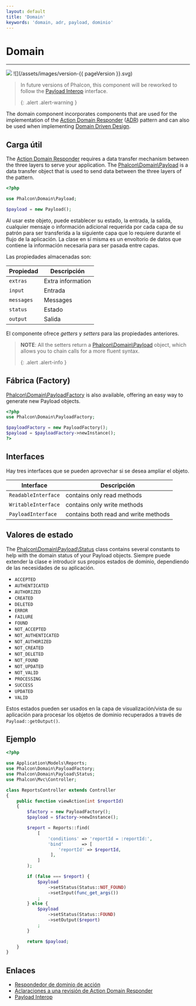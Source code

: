 ```yaml
---
layout: default
title: 'Domain'
keywords: 'domain, adr, payload, dominio'
---
```


# Domain
- - -
![](/assets/images/document-status-stable-success.svg) ![](/assets/images/version-{{ pageVersion }}.svg)

> In future versions of Phalcon, this component will be reworked to follow the [Payload Interop][payload-interop] interface. 
> 
> {: .alert .alert-warning }

The domain component incorporates components that are used for the implementation of the [Action Domain Responder][adr] ([ADR][adr-jones]) pattern and can also be used when implementing [Domain Driven Design][ddd].

## Carga útil
The [Action Domain Responder][adr] requires a data transfer mechanism between the three layers to serve your application. The [Phalcon\Domain\Payload][payload-payload] is a data transfer object that is used to send data between the three layers of the pattern.

```php
<?php

use Phalcon\Domain\Payload;

$payload = new Payload();
```

Al usar este objeto, puede establecer su estado, la entrada, la salida, cualquier mensaje o información adicional requerida por cada capa de su patrón para ser transferida a la siguiente capa que lo requiere durante el flujo de la aplicación. La clase en sí misma es un envoltorio de datos que contiene la información necesaria para ser pasada entre capas.

Las propiedades almacenadas son:

| Propiedad  | Descripción       |
| ---------- | ----------------- |
| `extras`   | Extra information |
| `input`    | Entrada           |
| `messages` | Messages          |
| `status`   | Estado            |
| `output`   | Salida            |

El componente ofrece *getters* y *setters* para las propiedades anteriores.

> **NOTE**: All the setters return a [Phalcon\Domain\Payload][payload-payload] object, which allows you to chain calls for a more fluent syntax. 
> 
> {: .alert .alert-info }

## Fábrica (Factory)
[Phalcon\Domain\PayloadFactory][payload-payloadfactory] is also available, offering an easy way to generate new Payload objects.

```php
<?php
use Phalcon\Domain\PayloadFactory;

$payloadFactory = new PayloadFactory();
$payload = $payloadFactory->newInstance();
?>
```

## Interfaces
Hay tres interfaces que se pueden aprovechar si se desea ampliar el objeto.

| Interface           | Descripción                          |
| ------------------- | ------------------------------------ |
| `ReadableInterface` | contains only read methods           |
| `WritableInterface` | contains only write methods          |
| `PayloadInterface`  | contains both read and write methods |

## Valores de estado
The [Phalcon\Domain\Payload\Status][payload-status] class contains several constants to help with the domain status of your Payload objects. Siempre puede extender la clase e introducir sus propios estados de dominio, dependiendo de las necesidades de su aplicación.

* `ACCEPTED`
* `AUTHENTICATED`
* `AUTHORIZED`
* `CREATED`
* `DELETED`
* `ERROR`
* `FAILURE`
* `FOUND`
* `NOT_ACCEPTED`
* `NOT_AUTHENTICATED`
* `NOT_AUTHORIZED`
* `NOT_CREATED`
* `NOT_DELETED`
* `NOT_FOUND`
* `NOT_UPDATED`
* `NOT_VALID`
* `PROCESSING`
* `SUCCESS`
* `UPDATED`
* `VALID`

Estos estados pueden ser usados en la capa de visualización/vista de su aplicación para procesar los objetos de dominio recuperados a través de `Payload::getOutput()`.

## Ejemplo
```php
<?php

use Application\Models\Reports;
use Phalcon\Domain\PayloadFactory;
use Phalcon\Domain\Payload\Status;
use Phalcon\Mvc\Controller;

class ReportsController extends Controller
{
    public function viewAction(int $reportId)
    {
        $factory = new PayloadFactory();
        $payload = $factory->newInstance();

        $report = Reports::find(
            [
                'conditions' => 'reportId = :reportId:',
                'bind'       => [
                    'reportId' => $reportId,
                 ],
            ]          
        );

        if (false === $report) {
            $payload
                ->setStatus(Status::NOT_FOUND)
                ->setInput(func_get_args())
            ;
        } else {
            $payload
                ->setStatus(Status::FOUND)
                ->setOutput($report)
            ;
        }

        return $payload;
    }
}   
```

## Enlaces

* [Respondedor de dominio de acción][adr]
* [Aclaraciones a una revisión de Action Domain Responder][adr-clarifications]
* [Payload Interop][payload-interop]


[adr]: https://en.wikipedia.org/wiki/Action%E2%80%93domain%E2%80%93responder


[adr]: https://en.wikipedia.org/wiki/Action%E2%80%93domain%E2%80%93responder
[adr-jones]: https://pmjones.io/adr/
[adr-clarifications]: https://paul-m-jones.com/post/2018/12/19/clarifications-to-a-review-of-action-domain-responder/
[ddd]: https://en.wikipedia.org/wiki/Domain-driven_design
[payload-interop]: https://github.com/payload-interop/payload-interop
[payload-payload]: api/phalcon_domain#domain-payload-payload
[payload-payloadfactory]: api/phalcon_domain#domain-payload-payloadfactory
[payload-status]: api/phalcon_domain#domain-payload-status
